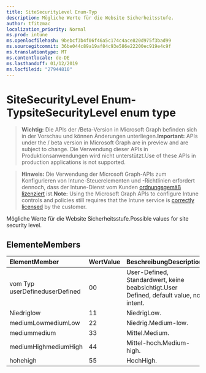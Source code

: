 ```yaml
---
title: SiteSecurityLevel Enum-Typ
description: Mögliche Werte für die Website Sicherheitsstufe.
author: tfitzmac
localization_priority: Normal
ms.prod: intune
ms.openlocfilehash: 9bebcf3b4f06f46a5c174c4ace820d975f3bad99
ms.sourcegitcommit: 36be044c89a19af84c93e586e22200ec919e4c9f
ms.translationtype: MT
ms.contentlocale: de-DE
ms.lasthandoff: 01/12/2019
ms.locfileid: "27944810"
---
```

# <a name="sitesecuritylevel-enum-type"></a><span data-ttu-id="f6bbb-103">SiteSecurityLevel Enum-Typ</span><span class="sxs-lookup"><span data-stu-id="f6bbb-103">siteSecurityLevel enum type</span></span>

> <span data-ttu-id="f6bbb-104">**Wichtig:** Die APIs der /Beta-Version in Microsoft Graph befinden sich in der Vorschau und können Änderungen unterliegen.</span><span class="sxs-lookup"><span data-stu-id="f6bbb-104">**Important:** APIs under the / beta version in Microsoft Graph are in preview and are subject to change.</span></span> <span data-ttu-id="f6bbb-105">Die Verwendung dieser APIs in Produktionsanwendungen wird nicht unterstützt.</span><span class="sxs-lookup"><span data-stu-id="f6bbb-105">Use of these APIs in production applications is not supported.</span></span>

> <span data-ttu-id="f6bbb-106">**Hinweis:** Die Verwendung der Microsoft Graph-APIs zum Konfigurieren von Intune-Steuerelementen und -Richtlinien erfordert dennoch, dass der Intune-Dienst vom Kunden [ordnungsgemäß lizenziert](https://go.microsoft.com/fwlink/?linkid=839381) ist.</span><span class="sxs-lookup"><span data-stu-id="f6bbb-106">**Note:** Using the Microsoft Graph APIs to configure Intune controls and policies still requires that the Intune service is [correctly licensed](https://go.microsoft.com/fwlink/?linkid=839381) by the customer.</span></span>

<span data-ttu-id="f6bbb-107">Mögliche Werte für die Website Sicherheitsstufe.</span><span class="sxs-lookup"><span data-stu-id="f6bbb-107">Possible values for site security level.</span></span>
## <a name="members"></a><span data-ttu-id="f6bbb-108">Elemente</span><span class="sxs-lookup"><span data-stu-id="f6bbb-108">Members</span></span>
|<span data-ttu-id="f6bbb-109">Element</span><span class="sxs-lookup"><span data-stu-id="f6bbb-109">Member</span></span>|<span data-ttu-id="f6bbb-110">Wert</span><span class="sxs-lookup"><span data-stu-id="f6bbb-110">Value</span></span>|<span data-ttu-id="f6bbb-111">Beschreibung</span><span class="sxs-lookup"><span data-stu-id="f6bbb-111">Description</span></span>|
|:---|:---|:---|
|<span data-ttu-id="f6bbb-112">vom Typ userDefined</span><span class="sxs-lookup"><span data-stu-id="f6bbb-112">userDefined</span></span>|<span data-ttu-id="f6bbb-113">0</span><span class="sxs-lookup"><span data-stu-id="f6bbb-113">0</span></span>|<span data-ttu-id="f6bbb-114">User-Defined, Standardwert, keine beabsichtigt.</span><span class="sxs-lookup"><span data-stu-id="f6bbb-114">User Defined, default value, no intent.</span></span>|
|<span data-ttu-id="f6bbb-115">Niedrig</span><span class="sxs-lookup"><span data-stu-id="f6bbb-115">low</span></span>|<span data-ttu-id="f6bbb-116">1</span><span class="sxs-lookup"><span data-stu-id="f6bbb-116">1</span></span>|<span data-ttu-id="f6bbb-117">Niedrig</span><span class="sxs-lookup"><span data-stu-id="f6bbb-117">Low.</span></span>|
|<span data-ttu-id="f6bbb-118">mediumLow</span><span class="sxs-lookup"><span data-stu-id="f6bbb-118">mediumLow</span></span>|<span data-ttu-id="f6bbb-119">2</span><span class="sxs-lookup"><span data-stu-id="f6bbb-119">2</span></span>|<span data-ttu-id="f6bbb-120">Niedrig.</span><span class="sxs-lookup"><span data-stu-id="f6bbb-120">Medium-low.</span></span>|
|<span data-ttu-id="f6bbb-121">medium</span><span class="sxs-lookup"><span data-stu-id="f6bbb-121">medium</span></span>|<span data-ttu-id="f6bbb-122">3</span><span class="sxs-lookup"><span data-stu-id="f6bbb-122">3</span></span>|<span data-ttu-id="f6bbb-123">Mittel.</span><span class="sxs-lookup"><span data-stu-id="f6bbb-123">Medium.</span></span>|
|<span data-ttu-id="f6bbb-124">mediumHigh</span><span class="sxs-lookup"><span data-stu-id="f6bbb-124">mediumHigh</span></span>|<span data-ttu-id="f6bbb-125">4</span><span class="sxs-lookup"><span data-stu-id="f6bbb-125">4</span></span>|<span data-ttu-id="f6bbb-126">Mittel-hoch.</span><span class="sxs-lookup"><span data-stu-id="f6bbb-126">Medium-high.</span></span>|
|<span data-ttu-id="f6bbb-127">hohe</span><span class="sxs-lookup"><span data-stu-id="f6bbb-127">high</span></span>|<span data-ttu-id="f6bbb-128">5</span><span class="sxs-lookup"><span data-stu-id="f6bbb-128">5</span></span>|<span data-ttu-id="f6bbb-129">Hoch</span><span class="sxs-lookup"><span data-stu-id="f6bbb-129">High.</span></span>|





